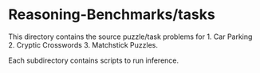 # Reasoning-Benchmarks/tasks

This directory contains the source puzzle/task problems for 1. Car Parking 2. Cryptic Crosswords 3. Matchstick Puzzles.

Each subdirectory contains scripts to run inference.